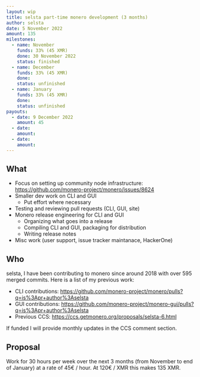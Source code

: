 ```yaml
---
layout: wip
title: selsta part-time monero development (3 months)
author: selsta
date: 5 November 2022
amount: 135
milestones:
  - name: November
    funds: 33% (45 XMR)
    done: 30 November 2022
    status: finished
  - name: December
    funds: 33% (45 XMR)
    done:
    status: unfinished
  - name: January
    funds: 33% (45 XMR)
    done:
    status: unfinished
payouts:
  - date: 9 December 2022
    amount: 45
  - date:
    amount:
  - date:
    amount:
---
```


## What

- Focus on setting up community node infrastructure: https://github.com/monero-project/monero/issues/8624
- Smaller dev work on CLI and GUI
  - Put effort where necessary
- Testing and reviewing pull requests (CLI, GUI, site)
- Monero release engineering for CLI and GUI
  - Organizing what goes into a release
  - Compiling CLI and GUI, packaging for distribution
  - Writing release notes
- Misc work (user support, issue tracker maintanace, HackerOne)

## Who

selsta, I have been contributing to monero since around 2018 with over 595 merged commits. Here is a list of my previous work:

- CLI contributions: https://github.com/monero-project/monero/pulls?q=is%3Apr+author%3Aselsta
- GUI contributions: https://github.com/monero-project/monero-gui/pulls?q=is%3Apr+author%3Aselsta
- Previous CCS: https://ccs.getmonero.org/proposals/selsta-6.html

If funded I will provide monthly updates in the CCS comment section.

## Proposal

Work for 30 hours per week over the next 3 months (from November to end of January) at a rate of 45€ / hour. At 120€ / XMR this makes 135 XMR.
